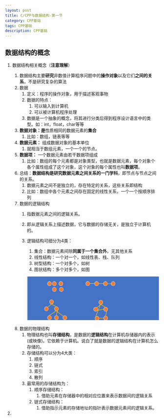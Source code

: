 ```yaml
---
layout: post
title: C/CPP与数据结构-第一节 
category: CPP基础
tags: CPP基础
description: CPP基础
---  
```


## 数据结构的概念
1. 数据结构相关概念（**注意理解**）
    1. 数据结构主要**研究**非数值计算程序问题中的**操作对象**以及它们**之间的关系**，不是研究复杂的算法
    2. 数据
        1. 定义：程序的操作对象，用于描述客观事物
        2. 数据的特点：
            1. 可以输入到计算机
            2. 可以被计算机程序处理
        3. 数据是一个抽象的概念，将其进行分类后得到程序设计语言中的类型。如：int，float，char等等
    3. **数据对象：是**性质相同的数据元素的**集合**
        1. 比如：数组，链表等等
    4. **数据元素：** 组成数据对象的基本单位
        1. 就相当于数组元素，一个一个的节点。
    5. **数据项：** 一个数据元素由若干数据项组成
        1. 比如：数组的每个元素都是对象类型，也就是数据元素，每个对象个各个属性组成了这个对象，这个对象的每个属性也叫**数据项**。
    6. 总结：**数据结构是研究数据元素之间关系的一门学科**，即节点与节点之间的关系。
        1. 数据元素之间不是独立的，存在特定的关系，这些关系即结构
        2. 比如：数组中各个元素之间存在固定的线性关系，一个一个按顺序排列
    7. 数据的逻辑结构
        1. 指数据元素之间的逻辑关系。
        2. 即从逻辑关系上描述数据，它与数据的存储无关，是独立于计算机的。
        3. 逻辑结构可细分为4类：
            1. 集合：数据元素间除**同属于一个集合外**，无其他关系
            2. 线性结构：一个对一个，如线性表、栈、队列
            3. 树型结构：一个对多个，如树
            4. 图状结构：多个对多个，如图

            ![图4](https://raw.githubusercontent.com/zhoghua123/imgsBed/master/cpp34.png)
    8. 数据的物理结构
        1. 物理结构也叫**存储结构**，是数据的**逻辑结构**在计算机存储器内的表示(或映像)。它依赖于计算机。说白了就是数据的逻辑结构在计算机怎么存储的。
        2. 存储结构可以分为4大类：
            1. 顺序
            2. 链式
            3. 索引
            4. 散列
        3. 最常用的存储结构为：
            1. 顺序存储结构：
                1. 借助元素在存储器中的相对应位置来表示数据间的逻辑关系
            2. 链式存储结构：
                1. 借助指示元素的存储地址的指针表示数据元素间的逻辑关系。

2. 



